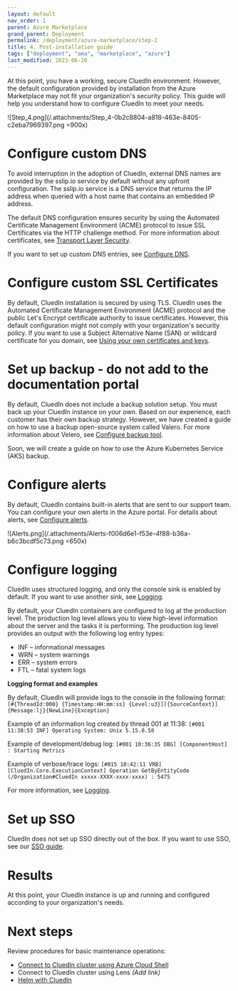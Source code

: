```yaml
---
layout: default
nav_order: 1
parent: Azure Marketplace
grand_parent: Deployment
permalink: /deployment/azure-marketplace/step-2
title: 4. Post-installation guide
tags: ["deployment", "ama", "marketplace", "azure"]
last_modified: 2023-06-20
---
```


At this point, you have a working, secure CluedIn environment. However, the default configuration provided by installation from the Azure Marketplace may not fit your organization's security policy. This guide will help you understand how to configure CluedIn to meet your needs.

![Step_4.png](/.attachments/Step_4-0b2c8804-a818-463e-8405-c2eba7969397.png =900x)

# Configure custom DNS

To avoid interruption in the adoption of CluedIn, external DNS names are provided by the sslip.io service by default without any upfront configuration. The sslip.io service is a DNS service that returns the IP address when queried with a host name that contains an embedded IP address.

The default DNS configuration ensures security by using the Automated Certificate Management Environment (ACME) protocol to issue SSL Certificates via the HTTP challenge method. For more information about certificates, see [Transport Layer Security](https://dev.azure.com/CluedIn-io/CluedIn/_wiki/wikis/CluedIn.wiki/1199/TLS-SSL).

If you want to set up custom DNS entries, see [Configure DNS](https://dev.azure.com/CluedIn-io/CluedIn/_wiki/wikis/CluedIn.wiki/1197/DNS).

# Configure custom SSL Certificates

By default, CluedIn installation is secured by using TLS. CluedIn uses the Automated Certificate Management Environment (ACME) protocol and the public Let's Encrypt certificate authority to issue certificates. However, this default configuration might not comply with your organization's security policy. If you want to use a Subject Alternative Name (SAN) or wildcard certificate for you domain, see [Using your own certificates and keys](https://dev.azure.com/CluedIn-io/CluedIn/_wiki/wikis/CluedIn.wiki/1199/TLS-SSL?anchor=using-your-own-certificates-and-keys).

# Set up backup - do not add to the documentation portal

By default, CluedIn does not include a backup solution setup. You must back up your CluedIn instance on your own. Based on our experience, each customer has their own backup strategy. However, we have created a guide on how to use a backup open-source system called Valero. For more information about Velero, see [Configure backup tool](https://dev.azure.com/CluedIn-io/CluedIn/_wiki/wikis/CluedIn.wiki/1201/Back-up).

Soon, we will create a guide on how to use the Azure Kubernetes Service (AKS) backup.

# Configure alerts

By default, CluedIn contains built-in alerts that are sent to our support team. You can configure your own alerts in the Azure portal. For details about alerts, see [Configure alerts](https://dev.azure.com/CluedIn-io/CluedIn/_wiki/wikis/CluedIn.wiki/1205/Alert).

![Alerts.png](/.attachments/Alerts-f006d6e1-f53e-4f88-b36a-b6c3bcdf5c73.png =650x)

# Configure logging

CluedIn uses structured logging, and only the console sink is enabled by default. If you want to use another sink, see [Logging](https://dev.azure.com/CluedIn-io/CluedIn/_wiki/wikis/CluedIn.wiki/1202/Logs).

By default, your CluedIn containers are configured to log at the production level. The production log level allows you to view high-level information about the server and the tasks it is performing. The production log level provides an output with the following log entry types:

- INF – informational messages
- WRN – system warnings
- ERR – system errors
- FTL – fatal system logs

**Logging format and examples**

By default, CluedIn will provide logs to the console in the following format:
`[#{ThreadId:000} {Timestamp:HH:mm:ss} {Level:u3}][{SourceContext}] {Message:lj}{NewLine}{Exception}`

Example of an information log created by thread 001 at 11:38:
`[#001 11:38:53 INF] Operating System: Unix 5.15.0.58`

Example of development/debug log:
`[#001 10:36:35 DBG] [ComponentHost] : Starting Metrics`

Example of verbose/trace logs:
`[#015 10:42:11 VRB][CluedIn.Core.ExecutionContext] Operation GetByEntityCode (/Organization#CluedIn xxxxx-XXXX-xxxx-xxxx) : 5475`

For more information, see [Logging](https://dev.azure.com/CluedIn-io/CluedIn/_wiki/wikis/CluedIn.wiki/1202/Logs).

# Set up SSO

CluedIn does not set up SSO directly out of the box. If you want to use SSO, see our [SSO guide](https://dev.azure.com/CluedIn-io/CluedIn/_wiki/wikis/CluedIn.wiki/1211/SSO).

# Results

At this point, your CluedIn instance is up and running and configured according to your organization's needs.

# Next steps

Review procedures for basic maintenance operations:

- [Connect to CluedIn cluster using Azure Cloud Shell](https://dev.azure.com/CluedIn-io/CluedIn/_wiki/wikis/CluedIn.wiki/1226/Connect-to-CluedIn-cluster)
- Connect to CluedIn cluster using Lens _(Add link)_
- [Helm with CluedIn](https://dev.azure.com/CluedIn-io/CluedIn/_wiki/wikis/CluedIn.wiki/1220/Helm)

